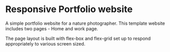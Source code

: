 # Responsive Portfolio website

A simple portfolio website for a nature photographer. This template website includes two pages - Home and work page.


The page layout is built with flex-box and flex-grid set up to respond appropriately to various screen sized.
